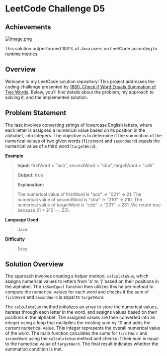 
# LeetCode Challenge D5
## Achievements
[![image.png](https://i.postimg.cc/qqVrYxdv/image.png)](https://postimg.cc/LYTGgfXc)

This solution outperformed 100% of Java users on LeetCode according to runtime metrics.


## Overview

Welcome to my LeetCode solution repository! This project addresses the coding challenge presented by [1880.  Check if Word Equals Summation of Two Words](https://leetcode.com/problems/check-if-word-equals-summation-of-two-words/). Below, you'll find details about the problem, my approach to solving it, and the implemented solution.

## Problem Statement
The task involves converting strings of lowercase English letters, where each letter is assigned a numerical value based on its position in the alphabet, into integers. The objective is to determine if the summation of the numerical values of two given words (`firstWord` and `secondWord`) equals the numerical value of a third word (`targetWord`).



**Example**

>**Input:** firstWord = "acb", secondWord = "cba", targetWord = "cdb"
>
>**Output:** true
>
>**Explanation:**
>
>The numerical value of firstWord is "acb" -> "021" -> 21.
>The numerical value of secondWord is "cba" -> "210" -> 210.
>The numerical value of targetWord is "cdb" -> "231" -> 231.
>We return true because 21 + 210 == 231.

**Language Used**
> Java

**Difficulty**

> Easy



## Solution Overview

The approach involves creating a helper method, `calculateSum`, which assigns numerical values to letters from 'a' to 'j' based on their positions in the alphabet. The `isSumEqual` function then utilizes this helper method to compute the numerical values for each word and checks if the sum of `firstWord` and `secondWord` is equal to `targetWord`.

The `calculateSum` method initializes an array to store the numerical values, iterates through each letter in the word, and assigns values based on their positions in the alphabet. The assigned values are then converted into an integer using a loop that multiplies the existing sum by 10 and adds the current numerical value. This integer represents the overall numerical value of the word. The main function calculates the sums for `firstWord` and `secondWord` using the `calculateSum` method and checks if their sum is equal to the numerical value of `targetWord`. The final result indicates whether the summation condition is met.





